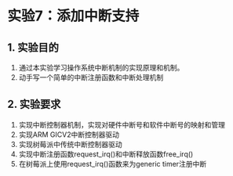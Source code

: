 # 实验7：添加中断支持
## 1. 实验目的
1. 通过本实验学习操作系统中断机制的实现原理和机制。
2. 动手写一个简单的中断注册函数和中断处理机制

## 2. 实验要求
1. 实现中断控制器机制，实现对硬件中断号和软件中断号的映射和管理
2. 实现ARM GICV2中断控制器驱动
3. 实现树莓派中传统中断控制器驱动
4. 实现中断注册函数request_irq()和中断释放函数free_irq()
5. 在树莓派上使用request_irq()函数来为generic timer注册中断

